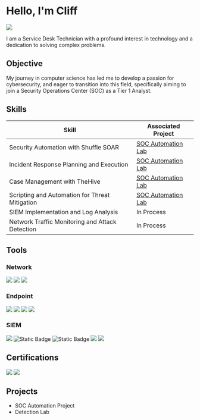 # Hello, I'm Cliff
<a href="https://www.linkedin.com/in/cliff-brown-2103472b7/"><img src="https://img.shields.io/badge/-LinkedIn-0072b1?&style=for-the-badge&logo=linkedin&logoColor=white" /></a>

I am a Service Desk Technician with a profound interest in technology and a dedication to solving complex problems.

## Objective
My journey in computer science has led me to develop a passion for cybersecurity, and eager to transition into this field, specifically aiming to join a Security Operations Center (SOC) as a Tier 1 Analyst.

## Skills

| Skill                                         | Associated Project         |
|-----------------------------------------------|----------------------------|
| Security Automation with Shuffle SOAR         | <a href="https://github.com/klipodu/SOC-Automation-Lab/blob/main/README.md">SOC Automation Lab</a>|
| Incident Response Planning and Execution      | <a href="https://github.com/klipodu/SOC-Automation-Lab/blob/main/README.md">SOC Automation Lab</a>|
| Case Management with TheHive                  | <a href="https://github.com/klipodu/SOC-Automation-Lab/blob/main/README.md">SOC Automation Lab</a>
| Scripting and Automation for Threat Mitigation | <a href="https://github.com/klipodu/SOC-Automation-Lab/blob/main/README.md">SOC Automation Lab</a>|
| SIEM Implementation and Log Analysis          | In Process|
| Network Traffic Monitoring and Attack Detection | In Process|

## Tools
<!--[Provide tools and break them down into categories. Use ChatGPT to help create the link - Remove this afterwards]]-->

### Network
<div>
    <img src="https://img.shields.io/badge/-Wireshark-1679A7?&style=for-the-badge&logo=Wireshark&logoColor=white" />
    <img src="https://img.shields.io/badge/-Suricata-EF3B2D?&style=for-the-badge&logo=Suricata&logoColor=white" />
    <img src="https://img.shields.io/badge/-DNS-00A4EF?&style=for-the-badge&logo=DNS&logoColor=white" />

</div>

### Endpoint
<div>
    <img src="https://img.shields.io/badge/-Microsoft_Defender_for_Endpoint-00A4EF?&style=for-the-badge&logo=Microsoft&logoColor=white" />
    <img src="https://img.shields.io/badge/-FortiClient-00A4EF?&style=for-the-badge&logo=Fortinet&logoColor=white" />
    <img src="https://img.shields.io/badge/-ManageEngine-1E90FF?style=for-the-badge&logo=ManageEngine&logoColor=white" />
    <img src="https://img.shields.io/badge/-WatchGuard-FF0000?style=for-the-badge&logo=WatchGuard&logoColor=white" />


</div>

### SIEM
<div>
    <img src="https://img.shields.io/badge/-Wazuh-1E90FF?style=for-the-badge&logo=Wazuh&logoColor=white" />
    <img alt="Static Badge" src="https://img.shields.io/badge/Shuffle-FA710A?style=for-the-badge">
    <img alt="Static Badge" src="https://img.shields.io/badge/TheHive-F2D130?style=for-the-badge">
    <img src="https://img.shields.io/badge/-Splunk-000000?style=for-the-badge&logo=Splunk&logoColor=white" />
    <img src="https://img.shields.io/badge/-Rapid7-FF6C37?style=for-the-badge&logo=Rapid7&logoColor=white" />


</div>

## Certifications
<!--[Provide certifications that you have obtained. Use ChatGPT to help create the link - Remove this afterwards]]-->
<div>
<img src="https://img.shields.io/badge/-Security%2B-FF0000?&style=for-the-badge&logo=CompTIA&logoColor=white" />
<img src="https://img.shields.io/badge/-Google%20Cyber%20Security-4285F4?&style=for-the-badge&logo=google&logoColor=white" />
</div>

## Projects
- SOC Automation Project
- Detection Lab
